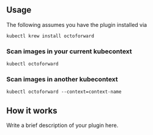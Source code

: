 
## Usage
The following assumes you have the plugin installed via

```shell
kubectl krew install octoforward
```

### Scan images in your current kubecontext

```shell
kubectl octoforward
```

### Scan images in another kubecontext

```shell
kubectl octoforward --context=context-name
```

## How it works
Write a brief description of your plugin here.